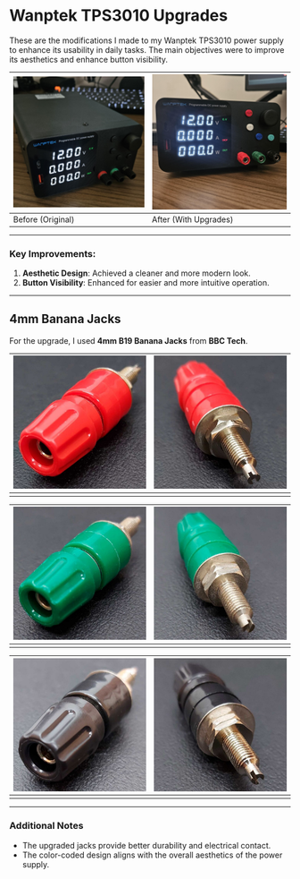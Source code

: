 # Wanptek TPS3010 Upgrades

These are the modifications I made to my Wanptek TPS3010 power supply to enhance its usability in daily tasks. The main objectives were to improve its aesthetics and enhance button visibility.

| ![Original Power Supply](assets/psu-original.jpg) | ![Upgraded Power Supply](assets/psu-upgraded.jpg) |
|--------------------------------------------------|--------------------------------------------------|
| Before (Original)                                | After (With Upgrades)                            |

---

### Key Improvements:
1. **Aesthetic Design**: Achieved a cleaner and more modern look.
2. **Button Visibility**: Enhanced for easier and more intuitive operation.

---

## 4mm Banana Jacks

For the upgrade, I used **4mm B19 Banana Jacks** from **BBC Tech**.

| ![Red Jack - Original](assets/red-1.jpg) | ![Red Jack - Upgraded](assets/red-2.jpg) |
|------------------------------------------|------------------------------------------|
|                                  |                                  |

| ![Green Jack - Original](assets/green-1.jpg) | ![Green Jack - Upgraded](assets/green-2.jpg) |
|----------------------------------------------|----------------------------------------------|
|                                      |                                      |

| ![Black Jack - Original](assets/black-1.jpg) | ![Black Jack - Upgraded](assets/black-2.jpg) |
|----------------------------------------------|----------------------------------------------|
|                                      |                                      |

---

### Additional Notes
- The upgraded jacks provide better durability and electrical contact.
- The color-coded design aligns with the overall aesthetics of the power supply.
